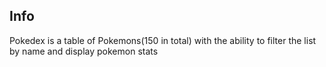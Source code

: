 ## Info

Pokedex is a table of Pokemons(150 in total) with the ability to filter the list by name and display pokemon stats 
